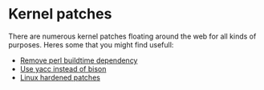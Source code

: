 # Kernel patches

There are numerous kernel patches floating around the web for all kinds of purposes.
Heres some that you might find usefull:

- [Remove perl buildtime dependency](kernel-no-perl.patch)
- [Use yacc instead of bison](make-yacc-usage-POSIX-compliant.diff)
- [Linux hardened patches](https://github.com/anthraxx/linux-hardened/releases)
